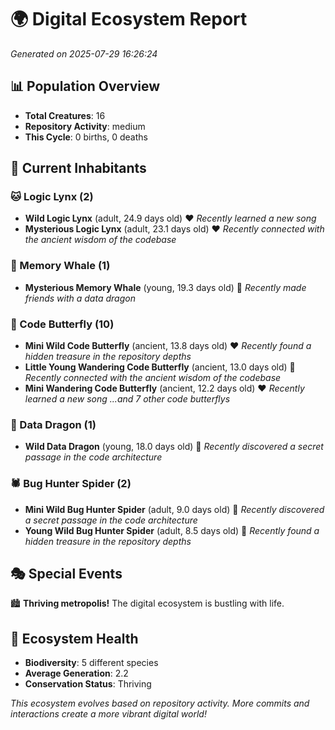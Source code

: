 # 🌍 Digital Ecosystem Report
*Generated on 2025-07-29 16:26:24*

## 📊 Population Overview
- **Total Creatures**: 16
- **Repository Activity**: medium
- **This Cycle**: 0 births, 0 deaths

## 👥 Current Inhabitants

### 🐱 Logic Lynx (2)
- **Wild Logic Lynx** (adult, 24.9 days old) ❤️
  *Recently learned a new song*
- **Mysterious Logic Lynx** (adult, 23.1 days old) ❤️
  *Recently connected with the ancient wisdom of the codebase*

### 🐋 Memory Whale (1)
- **Mysterious Memory Whale** (young, 19.3 days old) 💛
  *Recently made friends with a data dragon*

### 🦋 Code Butterfly (10)
- **Mini Wild Code Butterfly** (ancient, 13.8 days old) ❤️
  *Recently found a hidden treasure in the repository depths*
- **Little Young Wandering Code Butterfly** (ancient, 13.0 days old) 💛
  *Recently connected with the ancient wisdom of the codebase*
- **Mini Wandering Code Butterfly** (ancient, 12.2 days old) ❤️
  *Recently learned a new song*
  *...and 7 other code butterflys*

### 🐉 Data Dragon (1)
- **Wild Data Dragon** (young, 18.0 days old) 💚
  *Recently discovered a secret passage in the code architecture*

### 🕷️ Bug Hunter Spider (2)
- **Mini Wild Bug Hunter Spider** (adult, 9.0 days old) 💚
  *Recently discovered a secret passage in the code architecture*
- **Young Wild Bug Hunter Spider** (adult, 8.5 days old) 💛
  *Recently found a hidden treasure in the repository depths*

## 🎭 Special Events

🏙️ **Thriving metropolis!** The digital ecosystem is bustling with life.

## 🔬 Ecosystem Health
- **Biodiversity**: 5 different species
- **Average Generation**: 2.2
- **Conservation Status**: Thriving

*This ecosystem evolves based on repository activity. More commits and interactions create a more vibrant digital world!*